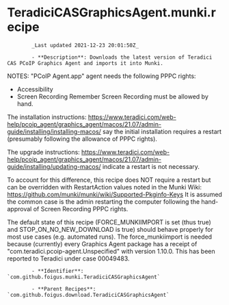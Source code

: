 # TeradiciCASGraphicsAgent.munki.recipe

            _Last updated 2021-12-23 20:01:50Z_

            - **Description**: Downloads the latest version of Teradici CAS PCoIP Graphics Agent and imports it into Munki.

NOTES:
"PCoIP Agent.app" agent needs the following PPPC rights:
- Accessibility
- Screen Recording
Remember Screen Recording must be allowed by hand.

The installation instructions: 
https://www.teradici.com/web-help/pcoip_agent/graphics_agent/macos/21.07/admin-guide/installing/installing-macos/
say the initial installation requires a restart (presumably following the allowance of PPPC rights).

The upgrade instructions:
https://www.teradici.com/web-help/pcoip_agent/graphics_agent/macos/21.07/admin-guide/installing/updating-macos/
indicate a restart is not necessary.

To account for this difference, this recipe does NOT require a restart but can be overridden with RestartAction values noted in the Munki Wiki:
https://github.com/munki/munki/wiki/Supported-Pkginfo-Keys
It is assumed the common case is the admin restarting the computer following the hand-approval of Screen Recording PPPC rights.

The default state of this recipe (FORCE_MUNKIIMPORT is set (thus true) and STOP_ON_NO_NEW_DOWNLOAD is true) should behave properly for most use cases (e.g. automated runs).  The force_munkiimport is needed because (currently) every Graphics Agent package has a receipt of "com.teradici.pcoip-agent.Unspecified" with version 1.10.0.  This has been reported to Teradici under case 00049483.

            - **Identifier**: `com.github.foigus.munki.TeradiciCASGraphicsAgent`

            - **Parent Recipes**: `com.github.foigus.download.TeradiciCASGraphicsAgent`
